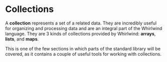 # Collections

A **collection** represents a set of a related data.  They are incredibly
useful for organizing and processing data and are an integral part
of the Whirlwind language.  They are 3 kinds of collections provided
by Whirlwind: **arrays**, **lists**, and **maps**.

This is one of the few sections in which parts of the standard library
will be covered, as it contains a couple of useful tools for working
with collections.